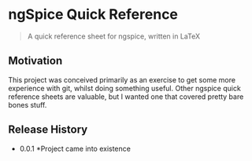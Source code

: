 # ngSpice Quick Reference
> A quick reference sheet for ngspice, written in LaTeX

## Motivation

This project was conceived primarily as an exercise to get some more experience with git, whilst doing something useful. Other ngspice quick reference sheets are valuable, but I wanted one that covered pretty bare bones stuff.

## Release History

* 0.0.1
	*Project came into existence

